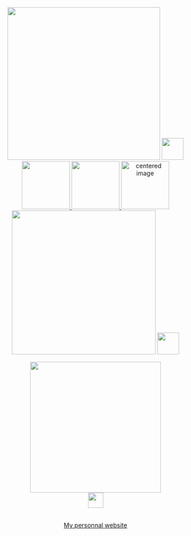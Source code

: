 <div align=center>
<img src="https://cdn.discordapp.com/attachments/788192013802930177/833497674169843762/welcome.png" width="350"> 
  <img src="https://cdn.discordapp.com/attachments/566328342723297290/704383234347237436/invisible.png" width="50">
  <br>
<a href="https://discord.bio/p/sykho" rel="noopener noreferrer" target="_blank"><img src="https://cdn.discordapp.com/attachments/788192013802930177/833499519039045662/discord.png" width="110" class="center"> </a>
  <a href="https://soundcloud.com/sykhottv" rel="noopener noreferrer" target="_blank"><img src="https://cdn.discordapp.com/attachments/788192013802930177/833500191616925696/soundcloud.png" width="110" class="center">  </a>
  <a href="https://github.com/Sykhodev" rel="noopener noreferrer" target="_blank"><img src="https://cdn.discordapp.com/attachments/788192013802930177/833500045797097572/git.png" width="110" alt="centered image"> </a>
  <br>
  <img src="https://cdn.discordapp.com/attachments/788192013802930177/833495847895302185/about.png" width="330">
  <img src="https://cdn.discordapp.com/attachments/566328342723297290/704383234347237436/invisible.png" width="50">
  <p><a href="https://discord.gg/eRnJzeQgc6" rel="noopener noreferrer" target="_blank"><img src="https://cdn.discordapp.com/attachments/788192013802930177/833504728574853130/discbot.png" width="300"> </a><br><img src="https://cdn.discordapp.com/attachments/566328342723297290/704383234347237436/invisible.png" width="35"></p>
  <br>
  <center><a href="https://sykho.discbot.org" >My personnal website </a></center>
